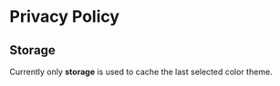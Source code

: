 # Privacy Policy

## Storage

Currently only **storage** is used to cache the last selected color theme.
